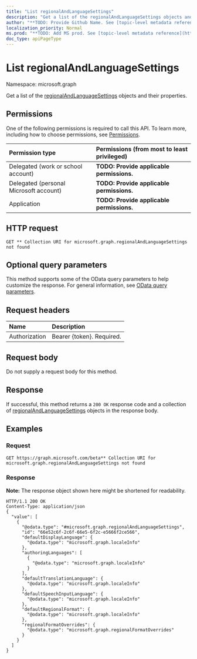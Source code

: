 ```yaml
---
title: "List regionalAndLanguageSettings"
description: "Get a list of the regionalAndLanguageSettings objects and their properties."
author: "**TODO: Provide Github Name. See [topic-level metadata reference](https://msgo.azurewebsites.net/add/document/guidelines/metadata.html#topic-level-metadata)**"
localization_priority: Normal
ms.prod: "**TODO: Add MS prod. See [topic-level metadata reference](https://msgo.azurewebsites.net/add/document/guidelines/metadata.html#topic-level-metadata)**"
doc_type: apiPageType
---
```


# List regionalAndLanguageSettings
Namespace: microsoft.graph

Get a list of the [regionalAndLanguageSettings](../resources/regionalandlanguagesettings.md) objects and their properties.

## Permissions
One of the following permissions is required to call this API. To learn more, including how to choose permissions, see [Permissions](/concepts/permissions-reference.md).

|Permission type|Permissions (from most to least privileged)|
|:---|:---|
|Delegated (work or school account)|**TODO: Provide applicable permissions.**|
|Delegated (personal Microsoft account)|**TODO: Provide applicable permissions.**|
|Application|**TODO: Provide applicable permissions.**|

## HTTP request

<!-- {
  "blockType": "ignored"
}
-->
``` http
GET ** Collection URI for microsoft.graph.regionalAndLanguageSettings not found
```

## Optional query parameters
This method supports some of the OData query parameters to help customize the response. For general information, see [OData query parameters](/graph/query-parameters).

## Request headers
|Name|Description|
|:---|:---|
|Authorization|Bearer {token}. Required.|

## Request body
Do not supply a request body for this method.

## Response

If successful, this method returns a `200 OK` response code and a collection of [regionalAndLanguageSettings](../resources/regionalandlanguagesettings.md) objects in the response body.

## Examples

### Request
<!-- {
  "blockType": "request",
  "name": "get_regionalandlanguagesettings"
}
-->
``` http
GET https://graph.microsoft.com/beta** Collection URI for microsoft.graph.regionalAndLanguageSettings not found
```


### Response
**Note:** The response object shown here might be shortened for readability.
<!-- {
  "blockType": "response",
  "truncated": true,
  "@odata.type": "collection(microsoft.graph.regionalandlanguagesettings)"
}
-->
``` http
HTTP/1.1 200 OK
Content-Type: application/json
{
  "value": [
    {
      "@odata.type": "#microsoft.graph.regionalAndLanguageSettings",
      "id": "66e52c6f-2c6f-66e5-6f2c-e5666f2ce566",
      "defaultDisplayLanguage": {
        "@odata.type": "microsoft.graph.localeInfo"
      },
      "authoringLanguages": [
        {
          "@odata.type": "microsoft.graph.localeInfo"
        }
      ],
      "defaultTranslationLanguage": {
        "@odata.type": "microsoft.graph.localeInfo"
      },
      "defaultSpeechInputLanguage": {
        "@odata.type": "microsoft.graph.localeInfo"
      },
      "defaultRegionalFormat": {
        "@odata.type": "microsoft.graph.localeInfo"
      },
      "regionalFormatOverrides": {
        "@odata.type": "microsoft.graph.regionalFormatOverrides"
      }
    }
  ]
}
```

